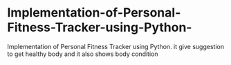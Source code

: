 # Implementation-of-Personal-Fitness-Tracker-using-Python-
Implementation of Personal Fitness Tracker using Python.  it give suggestion to get healthy body and it also shows body condition
